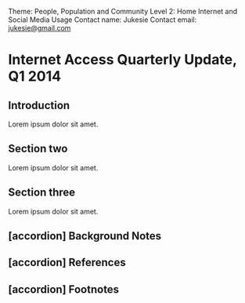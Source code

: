 Theme: People, Population and Community
Level 2: Home Internet and Social Media Usage
Contact name: Jukesie
Contact email: jukesie@gmail.com

# Internet Access Quarterly Update, Q1 2014

## Introduction

Lorem ipsum dolor sit amet.

## Section two

Lorem ipsum dolor sit amet.

## Section three

Lorem ipsum dolor sit amet.

## [accordion] Background Notes

## [accordion] References

## [accordion] Footnotes
